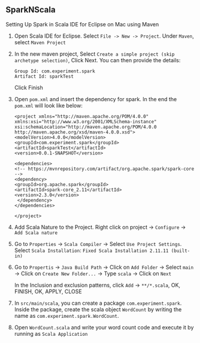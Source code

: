SparkNScala
-----------
 Setting Up Spark in Scala IDE for Eclipse on Mac using Maven
 
 1. Open Scala IDE for Eclipse. Select `File -> New -> Project`. Under `Maven`, select `Maven Project`
 
 2. In the new maven project, Select `Create a simple project (skip archetype selection)`, Click Next. You can then provide the details:
    ```
    Group Id: com.experiment.spark
    Artifact Id: sparkTest
    ```
    Click Finish
    
 3. Open `pom.xml` and insert the dependency for spark. In the end the `pom.xml` will look like below:
 
     ```
    <project xmlns="http://maven.apache.org/POM/4.0.0" xmlns:xsi="http://www.w3.org/2001/XMLSchema-instance"     xsi:schemaLocation="http://maven.apache.org/POM/4.0.0 http://maven.apache.org/xsd/maven-4.0.0.xsd">
     <modelVersion>4.0.0</modelVersion>
     <groupId>com.experiment.spark</groupId>
     <artifactId>sparkTest</artifactId>
     <version>0.0.1-SNAPSHOT</version>
  
    <dependencies>
  	<!-- https://mvnrepository.com/artifact/org.apache.spark/spark-core -->
	<dependency>
    <groupId>org.apache.spark</groupId>
    <artifactId>spark-core_2.11</artifactId>
    <version>2.3.0</version>
	  </dependency>	
    </dependencies>
  
    </project>
    ```
    
 4. Add Scala Nature to the Project. Right click on project -> `Configure` -> `Add Scala nature`
 
 5. Go to `Properties` -> `Scala Compiler` -> Select `Use Project Settings`. 
     Select `Scala Installation`: `Fixed Scala Installation 2.11.11 (built-in)`
     
 6. Go to `Propertis` -> `Java Build Path` -> Click on `Add Folder` -> Select `main` -> Click on `Create New Folder...` -> Type `scala` ->     Click on `Next`
 
    In the Inclusion and exclusion patterns, click `Add` -> `**/*.scala`, OK, FINISH, OK, APPLY, CLOSE
    
 7. In `src/main/scala`, you can create a package `com.experiment.spark`. Inside the package, create the scala object `WordCount` by writing the name as `com.experiment.spark.WordCount`. 
 
 8. Open `WordCount.scala` and write your word count code and execute it by running as `Scala Application`
   
 
 
